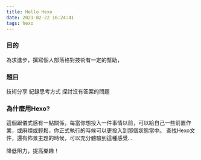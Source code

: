 ```yaml
---
title: Hello Hexo
date: 2021-02-22 16:24:41
tags: hexo 
---
```




### 目的

為求進步，撰寫個人部落格對技術有一定的幫助，


### 題目

技術分享
紀錄思考方式
探討沒有答案的問題


### 為什麼用Hexo?

這個跟儀式感有一點關係，每當你想投入一件事情以前，可以給自己一些前置作業，或麻煩或輕鬆，你正式執行的時候可以更投入到那個狀態當中。
查找Hexo文件，還有佈景主題的時候，可以充分體驗到這種感覺...

降低阻力，提高樂趣！
